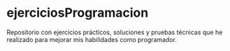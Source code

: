 # ejerciciosProgramacion
Repositorio con ejercicios prácticos, soluciones y pruebas técnicas que he realizado para mejorar mis habilidades como programador.

